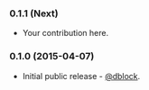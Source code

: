 ### 0.1.1 (Next)

* Your contribution here.

### 0.1.0 (2015-04-07)

* Initial public release - [@dblock](https://github.com/dblock).
